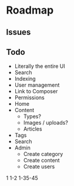# Roadmap

## Issues

## Todo

* Literally the entire UI
* Search
* Indexing
* User management
* Link to Composer
* Permissions
* Home
* Content
  * Types?
  * Images / uploads?
  * Articles
* Tags
* Search
* Admin
  * Create category
  * Create content
  * Create users

1
1-2
1-35-45
